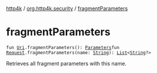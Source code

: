 [http4k](../index.md) / [org.http4k.security](index.md) / [fragmentParameters](./fragment-parameters.md)

# fragmentParameters

`fun `[`Uri`](../org.http4k.core/-uri/index.md)`.fragmentParameters(): `[`Parameters`](../org.http4k.core/-parameters.md)`fun `[`Request`](../org.http4k.core/-request/index.md)`.fragmentParameters(name: `[`String`](https://kotlinlang.org/api/latest/jvm/stdlib/kotlin/-string/index.html)`): `[`List`](https://kotlinlang.org/api/latest/jvm/stdlib/kotlin.collections/-list/index.html)`<`[`String`](https://kotlinlang.org/api/latest/jvm/stdlib/kotlin/-string/index.html)`?>`

Retrieves all fragment parameters with this name.

